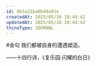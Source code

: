 ```yaml
---
id: 861e21ba0b48a91e
createdAt: 2025/05/16 18:44:42
updatedAt: 2025/05/16 18:44:42
thinoType: JOURNAL
---
```

#金句 我们都被自身的遭遇塑造。

——十四行诗，《复乐园·闪耀的白日》